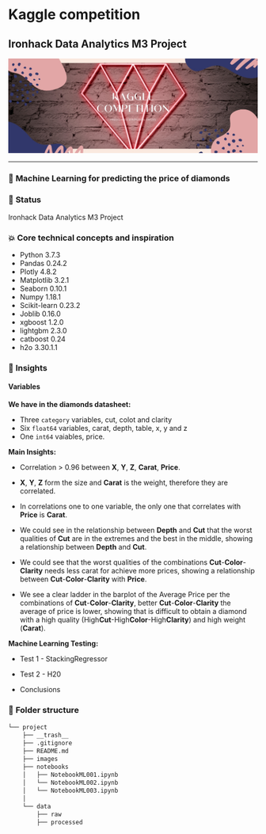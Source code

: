 # Kaggle competition

## Ironhack Data Analytics M3 Project 

![](./images/portada.jpg?style=centerme)

---

### :raising_hand: **Machine Learning for predicting the price of diamonds** 


### :baby: **Status**
Ironhack Data Analytics M3 Project


### :boom: **Core technical concepts and inspiration**

- Python 3.7.3
- Pandas 0.24.2
- Plotly 4.8.2
- Matplotlib 3.2.1
- Seaborn 0.10.1
- Numpy 1.18.1
- Scikit-learn 0.23.2
- Joblib 0.16.0
- xgboost 1.2.0
- lightgbm 2.3.0 
- catboost 0.24
- h2o 3.30.1.1

### :see_no_evil: **Insights**


#### Variables



__We have in the diamonds datasheet:__

* Three `category` variables, cut, colot and clarity
* Six `float64` variables, carat, depth, table, x, y and z
* One `int64` vaiables, price.

__Main Insights:__

* Correlation > 0.96 between **X**, **Y**, **Z**, **Carat**, **Price**.

* **X**, **Y**, **Z** form the size and **Carat** is the weight, therefore they are correlated.

* In correlations one to one variable, the only one that correlates with **Price** is **Carat**.

* We could see in the relationship between **Depth** and **Cut** that the worst qualities of **Cut** are in the extremes and the best in the middle, showing a relationship between **Depth** and **Cut**.

* We could see that the worst qualities of the combinations **Cut**-**Color**-**Clarity** needs less carat for achieve more prices, showing a relationship between **Cut**-**Color**-**Clarity** with **Price**.

* We see a clear ladder in the barplot of the Average Price per the combinations of **Cut**-**Color**-**Clarity**, better **Cut**-**Color**-**Clarity** the average of price is lower, showing that is difficult to obtain a diamond with a high quality (High**Cut**-High**Color**-High**Clarity**) and high weight (**Carat**).


__Machine Learning Testing:__

* Test 1 - StackingRegressor

* Test 2 - H20 

* Conclusions 



### :file_folder: **Folder structure**
```
└── project
    ├── __trash__
    ├── .gitignore
    ├── README.md
    ├── images
    ├── notebooks
    │   ├── NotebookML001.ipynb
    │   └── NotebookML002.ipynb
    │   └── NotebookML003.ipynb
    │       
    └── data
        ├── raw
        ├── processed
```


